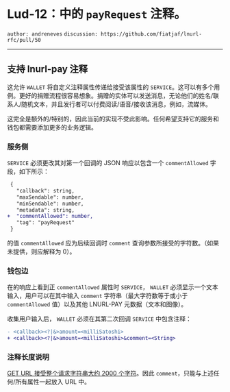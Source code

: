 Lud-12：中的 `payRequest` 注释。
=================================

 `author: andreneves` `discussion: https://github.com/fiatjaf/lnurl-rfc/pull/50`

---

## 支持 lnurl-pay 注释

这允许 `WALLET` 将自定义注释属性传递给接受该属性的 `SERVICE`。这可以有多个用例。更好的捐赠流程很容易想象。捐赠的实体可以发送消息，无论他们的姓名/联系人/随机文本，并且发行者可以付费阅读/语音/接收该消息，例如，流媒体。

这完全是额外的/特别的，因此当前的实现不受此影响。任何希望支持它的服务和钱包都需要添加更多的业务逻辑。

### 服务侧

 `SERVICE` 必须更改其对第一个回调的 JSON 响应以包含一个 `commentAllowed` 字段，如下所示：


```diff
 {
   "callback": string,
   "maxSendable": number,
   "minSendable": number,
   "metadata": string,
+  "commentAllowed": number,
   "tag": "payRequest"
 }
```

的值 `commentAllowed` 应为后续回调时 `comment` 查询参数所接受的字符数。（如果未提供，则应解释为 0）。

### 钱包边

在的响应上看到正 `commentAllowed` 属性时 `SERVICE`， `WALLET` 必须显示一个文本输入，用户可以在其中输入 `comment` 字符串（最大字符数等于或小于 `commentAllowed` 值）以及其他 LNURL-PAY 元数据（文本和图像）。

收集用户输入后， `WALLET` 必须在其第二次回调 `SERVICE` 中包含注释：


```diff
- <callback><?|&>amount=<milliSatoshi>
+ <callback><?|&>amount=<milliSatoshi>&comment=<String>
```

### 注释长度说明

[GET URL 接受整个请求字符串大约 2000 个字符](https://stackoverflow.com/a/417184)。因此 `comment`，只能与上述任何/所有属性一起放入 URL 中。
